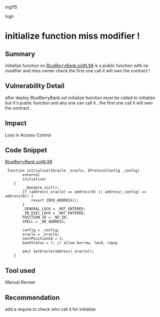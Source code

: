 mgf15

high

# initialize function miss modifier !

## Summary
initialize function on [BlueBerryBank.sol#L98](https://github.com/sherlock-audit/2023-02-blueberry/blob/main/contracts/BlueBerryBank.sol#L94) is a public function with no modifier and miss owner check the first one call it will own the contract ! 
## Vulnerability Detail
after deploy BlueBerryBank.sol  initialize function must be called to initialize but it's public function and any one can call it , the first one call it will own the contract .
## Impact
Loss in Access Control
## Code Snippet
[BlueBerryBank.sol#L98](https://github.com/sherlock-audit/2023-02-blueberry/blob/main/contracts/BlueBerryBank.sol#L94) 
```solidity
 function initialize(IOracle _oracle, IProtocolConfig _config)
        external
        initializer
    {
        __Ownable_init();
        if (address(_oracle) == address(0) || address(_config) == address(0)) {
            revert ZERO_ADDRESS();
        }
        _GENERAL_LOCK = _NOT_ENTERED;
        _IN_EXEC_LOCK = _NOT_ENTERED;
        POSITION_ID = _NO_ID;
        SPELL = _NO_ADDRESS;

        config = _config;
        oracle = _oracle;
        nextPositionId = 1;
        bankStatus = 7; // allow borrow, lend, repay

        emit SetOracle(address(_oracle));
    }
```
## Tool used

Manual Review

## Recommendation
add a require to check who call it for initialize